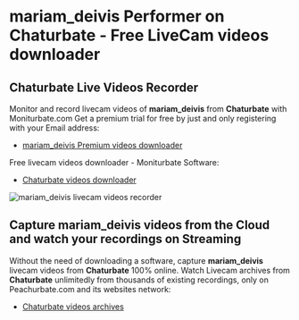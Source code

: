 # mariam_deivis Performer on Chaturbate - Free LiveCam videos downloader

## Chaturbate Live Videos Recorder

Monitor and record livecam videos of **mariam_deivis** from **Chaturbate** with Moniturbate.com
Get a premium trial for free by just and only registering with your Email address:
* [mariam_deivis Premium videos downloader](https://moniturbate.com/request-demo-licence-key.html)

Free livecam videos downloader - Moniturbate Software:
* [Chaturbate videos downloader](https://moniturbate.com/moniturbate-download-software.html)

![mariam_deivis livecam videos recorder](https://peachurnet.com/templates/moniturbate-software.png)


## Capture mariam_deivis videos from the Cloud and watch your recordings on Streaming

Without the need of downloading a software, capture **mariam_deivis** livecam videos from **Chaturbate** 100% online.
Watch Livecam archives from **Chaturbate** unlimitedly from thousands of existing recordings, only on Peachurbate.com and its websites network:
* [Chaturbate videos archives](https://peachurnet.com/)